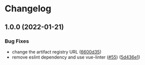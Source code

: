 # Changelog

## 1.0.0 (2022-01-21)


### Bug Fixes

* change the artifact registry URL ([6600d35](https://github.com/GoogleCloudPlatform/point-of-sale/commit/6600d35689db9152ce0eaa70876b843978b33ce7))
* remove eslint dependency and use vue-linter ([#55](https://github.com/GoogleCloudPlatform/point-of-sale/issues/55)) ([5d436e1](https://github.com/GoogleCloudPlatform/point-of-sale/commit/5d436e10c8752861585003828d1c7c929a1f3f4c))
